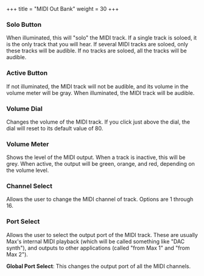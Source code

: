 +++
title = "MIDI Out Bank"
weight = 30
+++


### Solo Button

When illuminated, this will "solo" the MIDI track. If a single track is soloed, it is the only track that you will hear. If several MIDI tracks are soloed, only these tracks will be audible. If no tracks are soloed, all the tracks will be audible.

### Active Button

If not illuminated, the MIDI track will not be audible, and its volume in the volume meter will be gray. When illuminated, the MIDI track will be audible.

### Volume Dial

Changes the volume of the MIDI track. If you click just above the dial, the dial will reset to its default value of 80.

### Volume Meter
Shows the level of the MIDI output. When a track is inactive, this will be grey. When active, the output will be green, orange, and red, depending on the volume level.

### Channel Select
Allows the user to change the MIDI channel of track. Options are 1 through 16.

### Port Select
Allows the user to select the output port of the MIDI track. These are usually Max's internal MIDI playback (which will be called something like "DAC synth"), and outputs to other applications (called "from Max 1" and "from Max 2").

**Global Port Select**: This changes the output port of all the MIDI channels.